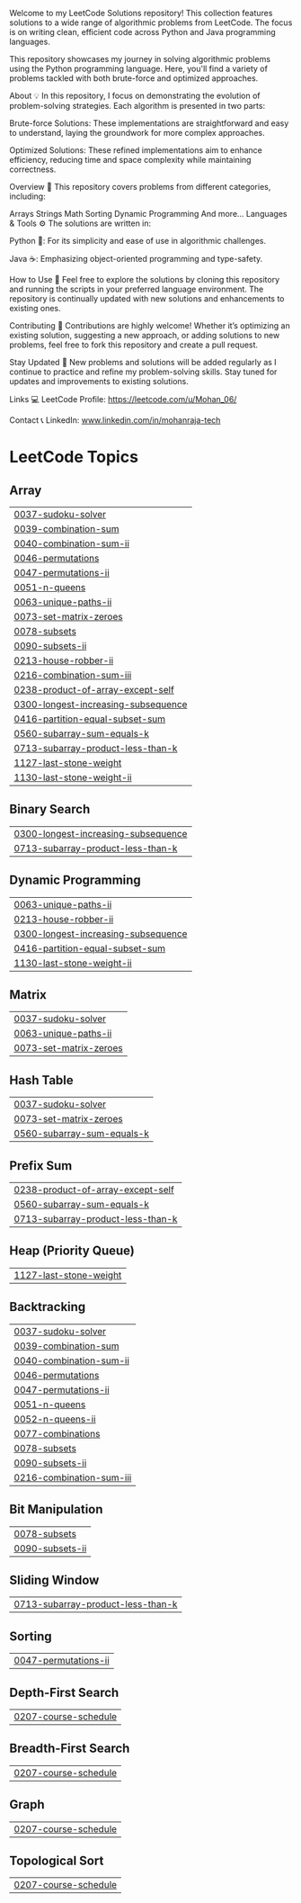 Welcome to my LeetCode Solutions repository! This collection features solutions to a wide range of algorithmic problems from LeetCode. The focus is on writing clean, efficient code across Python and Java programming languages.

This repository showcases my journey in solving algorithmic problems using the Python programming language. Here, you'll find a variety of problems tackled with both brute-force and optimized approaches.

About 💡
In this repository, I focus on demonstrating the evolution of problem-solving strategies. Each algorithm is presented in two parts:

Brute-force Solutions: These implementations are straightforward and easy to understand, laying the groundwork for more complex approaches.

Optimized Solutions: These refined implementations aim to enhance efficiency, reducing time and space complexity while maintaining correctness.

Overview 📝
This repository covers problems from different categories, including:

Arrays
Strings
Math
Sorting
Dynamic Programming
And more...
Languages & Tools ⚙️
The solutions are written in:

Python 🐍: For its simplicity and ease of use in algorithmic challenges.



Java ☕: Emphasizing object-oriented programming and type-safety.

How to Use 🚀
Feel free to explore the solutions by cloning this repository and running the scripts in your preferred language environment. The repository is continually updated with new solutions and enhancements to existing ones.



Contributing 🤝
Contributions are highly welcome! Whether it’s optimizing an existing solution, suggesting a new approach, or adding solutions to new problems, feel free to fork this repository and create a pull request.


Stay Updated 🔄
New problems and solutions will be added regularly as I continue to practice and refine my problem-solving skills. Stay tuned for updates and improvements to existing solutions.

Links 💻
LeetCode Profile: https://leetcode.com/u/Mohan_06/

Contact 📞
LinkedIn: www.linkedin.com/in/mohanraja-tech

<!---LeetCode Topics Start-->
# LeetCode Topics
## Array
|  |
| ------- |
| [0037-sudoku-solver](https://github.com/MohanRaja-tech/Problem-Solving/tree/master/0037-sudoku-solver) |
| [0039-combination-sum](https://github.com/MohanRaja-tech/Problem-Solving/tree/master/0039-combination-sum) |
| [0040-combination-sum-ii](https://github.com/MohanRaja-tech/Problem-Solving/tree/master/0040-combination-sum-ii) |
| [0046-permutations](https://github.com/MohanRaja-tech/Problem-Solving/tree/master/0046-permutations) |
| [0047-permutations-ii](https://github.com/MohanRaja-tech/Problem-Solving/tree/master/0047-permutations-ii) |
| [0051-n-queens](https://github.com/MohanRaja-tech/Problem-Solving/tree/master/0051-n-queens) |
| [0063-unique-paths-ii](https://github.com/MohanRaja-tech/Problem-Solving/tree/master/0063-unique-paths-ii) |
| [0073-set-matrix-zeroes](https://github.com/MohanRaja-tech/Problem-Solving/tree/master/0073-set-matrix-zeroes) |
| [0078-subsets](https://github.com/MohanRaja-tech/Problem-Solving/tree/master/0078-subsets) |
| [0090-subsets-ii](https://github.com/MohanRaja-tech/Problem-Solving/tree/master/0090-subsets-ii) |
| [0213-house-robber-ii](https://github.com/MohanRaja-tech/Problem-Solving/tree/master/0213-house-robber-ii) |
| [0216-combination-sum-iii](https://github.com/MohanRaja-tech/Problem-Solving/tree/master/0216-combination-sum-iii) |
| [0238-product-of-array-except-self](https://github.com/MohanRaja-tech/Problem-Solving/tree/master/0238-product-of-array-except-self) |
| [0300-longest-increasing-subsequence](https://github.com/MohanRaja-tech/Problem-Solving/tree/master/0300-longest-increasing-subsequence) |
| [0416-partition-equal-subset-sum](https://github.com/MohanRaja-tech/Problem-Solving/tree/master/0416-partition-equal-subset-sum) |
| [0560-subarray-sum-equals-k](https://github.com/MohanRaja-tech/Problem-Solving/tree/master/0560-subarray-sum-equals-k) |
| [0713-subarray-product-less-than-k](https://github.com/MohanRaja-tech/Problem-Solving/tree/master/0713-subarray-product-less-than-k) |
| [1127-last-stone-weight](https://github.com/MohanRaja-tech/Problem-Solving/tree/master/1127-last-stone-weight) |
| [1130-last-stone-weight-ii](https://github.com/MohanRaja-tech/Problem-Solving/tree/master/1130-last-stone-weight-ii) |
## Binary Search
|  |
| ------- |
| [0300-longest-increasing-subsequence](https://github.com/MohanRaja-tech/Problem-Solving/tree/master/0300-longest-increasing-subsequence) |
| [0713-subarray-product-less-than-k](https://github.com/MohanRaja-tech/Problem-Solving/tree/master/0713-subarray-product-less-than-k) |
## Dynamic Programming
|  |
| ------- |
| [0063-unique-paths-ii](https://github.com/MohanRaja-tech/Problem-Solving/tree/master/0063-unique-paths-ii) |
| [0213-house-robber-ii](https://github.com/MohanRaja-tech/Problem-Solving/tree/master/0213-house-robber-ii) |
| [0300-longest-increasing-subsequence](https://github.com/MohanRaja-tech/Problem-Solving/tree/master/0300-longest-increasing-subsequence) |
| [0416-partition-equal-subset-sum](https://github.com/MohanRaja-tech/Problem-Solving/tree/master/0416-partition-equal-subset-sum) |
| [1130-last-stone-weight-ii](https://github.com/MohanRaja-tech/Problem-Solving/tree/master/1130-last-stone-weight-ii) |
## Matrix
|  |
| ------- |
| [0037-sudoku-solver](https://github.com/MohanRaja-tech/Problem-Solving/tree/master/0037-sudoku-solver) |
| [0063-unique-paths-ii](https://github.com/MohanRaja-tech/Problem-Solving/tree/master/0063-unique-paths-ii) |
| [0073-set-matrix-zeroes](https://github.com/MohanRaja-tech/Problem-Solving/tree/master/0073-set-matrix-zeroes) |
## Hash Table
|  |
| ------- |
| [0037-sudoku-solver](https://github.com/MohanRaja-tech/Problem-Solving/tree/master/0037-sudoku-solver) |
| [0073-set-matrix-zeroes](https://github.com/MohanRaja-tech/Problem-Solving/tree/master/0073-set-matrix-zeroes) |
| [0560-subarray-sum-equals-k](https://github.com/MohanRaja-tech/Problem-Solving/tree/master/0560-subarray-sum-equals-k) |
## Prefix Sum
|  |
| ------- |
| [0238-product-of-array-except-self](https://github.com/MohanRaja-tech/Problem-Solving/tree/master/0238-product-of-array-except-self) |
| [0560-subarray-sum-equals-k](https://github.com/MohanRaja-tech/Problem-Solving/tree/master/0560-subarray-sum-equals-k) |
| [0713-subarray-product-less-than-k](https://github.com/MohanRaja-tech/Problem-Solving/tree/master/0713-subarray-product-less-than-k) |
## Heap (Priority Queue)
|  |
| ------- |
| [1127-last-stone-weight](https://github.com/MohanRaja-tech/Problem-Solving/tree/master/1127-last-stone-weight) |
## Backtracking
|  |
| ------- |
| [0037-sudoku-solver](https://github.com/MohanRaja-tech/Problem-Solving/tree/master/0037-sudoku-solver) |
| [0039-combination-sum](https://github.com/MohanRaja-tech/Problem-Solving/tree/master/0039-combination-sum) |
| [0040-combination-sum-ii](https://github.com/MohanRaja-tech/Problem-Solving/tree/master/0040-combination-sum-ii) |
| [0046-permutations](https://github.com/MohanRaja-tech/Problem-Solving/tree/master/0046-permutations) |
| [0047-permutations-ii](https://github.com/MohanRaja-tech/Problem-Solving/tree/master/0047-permutations-ii) |
| [0051-n-queens](https://github.com/MohanRaja-tech/Problem-Solving/tree/master/0051-n-queens) |
| [0052-n-queens-ii](https://github.com/MohanRaja-tech/Problem-Solving/tree/master/0052-n-queens-ii) |
| [0077-combinations](https://github.com/MohanRaja-tech/Problem-Solving/tree/master/0077-combinations) |
| [0078-subsets](https://github.com/MohanRaja-tech/Problem-Solving/tree/master/0078-subsets) |
| [0090-subsets-ii](https://github.com/MohanRaja-tech/Problem-Solving/tree/master/0090-subsets-ii) |
| [0216-combination-sum-iii](https://github.com/MohanRaja-tech/Problem-Solving/tree/master/0216-combination-sum-iii) |
## Bit Manipulation
|  |
| ------- |
| [0078-subsets](https://github.com/MohanRaja-tech/Problem-Solving/tree/master/0078-subsets) |
| [0090-subsets-ii](https://github.com/MohanRaja-tech/Problem-Solving/tree/master/0090-subsets-ii) |
## Sliding Window
|  |
| ------- |
| [0713-subarray-product-less-than-k](https://github.com/MohanRaja-tech/Problem-Solving/tree/master/0713-subarray-product-less-than-k) |
## Sorting
|  |
| ------- |
| [0047-permutations-ii](https://github.com/MohanRaja-tech/Problem-Solving/tree/master/0047-permutations-ii) |
## Depth-First Search
|  |
| ------- |
| [0207-course-schedule](https://github.com/MohanRaja-tech/Problem-Solving/tree/master/0207-course-schedule) |
## Breadth-First Search
|  |
| ------- |
| [0207-course-schedule](https://github.com/MohanRaja-tech/Problem-Solving/tree/master/0207-course-schedule) |
## Graph
|  |
| ------- |
| [0207-course-schedule](https://github.com/MohanRaja-tech/Problem-Solving/tree/master/0207-course-schedule) |
## Topological Sort
|  |
| ------- |
| [0207-course-schedule](https://github.com/MohanRaja-tech/Problem-Solving/tree/master/0207-course-schedule) |
<!---LeetCode Topics End-->